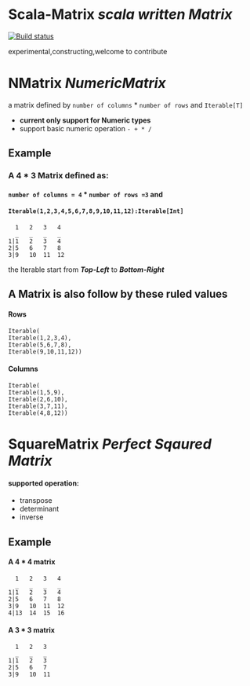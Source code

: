 # Scala-Matrix *scala written Matrix*
[![Build status](https://ci.appveyor.com/api/projects/status/6xpene2748pnv812?svg=true)](https://ci.appveyor.com/project/hotung1027/scala-matrix)


experimental,constructing,welcome to contribute

# NMatrix *NumericMatrix*
a matrix defined by `number of columns` * `number of rows` and `Iterable[T]`
- **current only support for Numeric types**
- support basic numeric operation ` - + * / `

## Example
### A 4 * 3 Matrix defined as:
#### `number of columns = 4` * `number of rows =3` and 
#### `Iterable(1,2,3,4,5,6,7,8,9,10,11,12):Iterable[Int]`
      1   2   3   4
      _   _   _   _
    1|1   2   3   4
    2|5   6   7   8
    3|9   10  11  12

the Iterable start from ***Top-Left*** to ***Bottom-Right*** 
## A Matrix is also follow by these ruled values
#### Rows 
    Iterable(
    Iterable(1,2,3,4),
    Iterable(5,6,7,8),
    Iterable(9,10,11,12))
    
#### Columns
    Iterable(
    Iterable(1,5,9),
    Iterable(2,6,10),
    Iterable(3,7,11),
    Iterable(4,8,12))
    
# SquareMatrix *Perfect Sqaured Matrix*
#### supported operation:

- transpose
- determinant
- inverse

## Example 
#### A 4 * 4 matrix

      1   2   3   4
      _   _   _   _
    1|1   2   3   4
    2|5   6   7   8
    3|9   10  11  12
    4|13  14  15  16
    
#### A 3 * 3 matrix
      1   2   3 
      _   _   _
    1|1   2   3
    2|5   6   7 
    3|9   10  11

